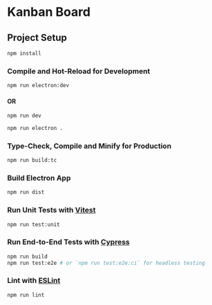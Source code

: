 # Kanban Board

## Project Setup

```sh
npm install
```

### Compile and Hot-Reload for Development

```sh
npm run electron:dev
```

#### OR

```sh
npm run dev
```

```sh
npm run electron .
```

### Type-Check, Compile and Minify for Production

```sh
npm run build:tc
```

### Build Electron App

```sh
npm run dist
```

### Run Unit Tests with [Vitest](https://vitest.dev/)

```sh
npm run test:unit
```

### Run End-to-End Tests with [Cypress](https://www.cypress.io/)

```sh
npm run build
npm run test:e2e # or `npm run test:e2e:ci` for headless testing
```

### Lint with [ESLint](https://eslint.org/)

```sh
npm run lint
```
